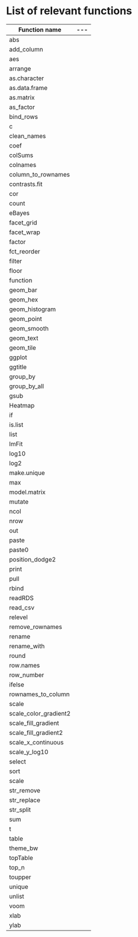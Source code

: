 # List of relevant functions

Function name | ---
 --- | ---
abs |
add_column |
aes |
arrange |
as.character |
as.data.frame |
as.matrix |
as_factor |
bind_rows |
c |
clean_names |
coef |
colSums |
colnames |
column_to_rownames |
contrasts.fit |
cor |
count |
eBayes |
facet_grid |
facet_wrap |
factor |
fct_reorder |
filter |
floor |
function |
geom_bar |
geom_hex |
geom_histogram |
geom_point |
geom_smooth |
geom_text |
geom_tile |
ggplot |
ggtitle |
group_by |
group_by_all |
gsub |
Heatmap |
if |
is.list |
list |
lmFit |
log10 |
log2 |
make.unique |
max |
model.matrix |
mutate |
ncol |
nrow |
out |
paste |
paste0 |
position_dodge2 |
print |
pull |
rbind |
readRDS |
read_csv |
relevel |
remove_rownames |
rename |
rename_with |
round |
row.names |
row_number |
ifelse |
rownames_to_column |
scale |
scale_color_gradient2 |
scale_fill_gradient |
scale_fill_gradient2 |
scale_x_continuous |
scale_y_log10 |
select |
sort |
scale |
str_remove |
str_replace |
str_split |
sum |
t |
table |
theme_bw |
topTable |
top_n |
toupper |
unique |
unlist |
voom |
xlab |
ylab |


<!-- anno_text | -->
<!-- dev.off | -->
<!-- element_text | -->
<!-- format | -->
<!-- getBM | -->
<!-- getGEO | -->
<!-- grobWidth | -->
<!-- invoke | -->
<!-- pheatmap | -->
<!-- png | -->
<!-- textGrob | -->

